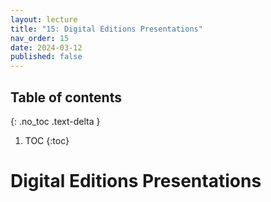 ```yaml
---
layout: lecture
title: "15: Digital Editions Presentations"
nav_order: 15
date: 2024-03-12
published: false
---
```


## Table of contents
{: .no_toc .text-delta } 
1. TOC 
{:toc}

# Digital Editions Presentations





